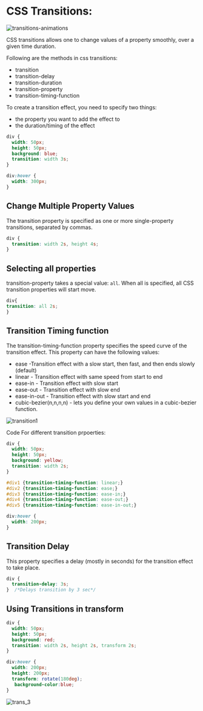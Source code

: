 # CSS Transitions:
![transitions-animations](https://user-images.githubusercontent.com/70155541/134525113-dcad46fa-31df-4312-ba5a-ebc7a1466a7d.gif)


CSS transitions allows one to change values of a property smoothly, over a given time duration.

Following are the methods in css transitions:
* transition
* transition-delay
* transition-duration
* transition-property
* transition-timing-function

To create a transition effect, you need to specify two things:
* the property you want to add the effect to
* the duration/timing of the effect

```css
div {
  width: 50px;
  height: 50px;
  background: blue;
  transition: width 3s;
}
```
```css
div:hover {
  width: 300px;
}
```

## Change Multiple Property Values <br>
The transition property is specified as one or more single-property transitions, separated by commas.

```css
div {
  transition: width 2s, height 4s;
}
```
## Selecting all properties <br>
transition-property takes a special value: `all`. When all is specified, all CSS transition properties will start move.

```css
div{
transition: all 2s; 
}
```

## Transition Timing function<br>
The transition-timing-function property specifies the speed curve of the transition effect.
This property can have the following values:

* ease -Transition effect with a slow start, then fast, and then ends slowly (default)
* linear - Transition effect with same speed from start to end
* ease-in - Transition effect with slow start
* ease-out - Transition effect with slow end
* ease-in-out - Transition effect with slow start and end
* cubic-bezier(n,n,n,n) - lets you define your own values in a cubic-bezier function.


![transition1](https://user-images.githubusercontent.com/70155541/134521015-728ab242-f1d0-45e8-b47e-b0587d7cd5fd.gif)

Code For different transition prpoerties: <br>
```css
div {
  width: 50px;
  height: 50px;
  background: yellow;
  transition: width 2s;
}

#div1 {transition-timing-function: linear;}
#div2 {transition-timing-function: ease;}
#div3 {transition-timing-function: ease-in;}
#div4 {transition-timing-function: ease-out;}
#div5 {transition-timing-function: ease-in-out;}

div:hover {
  width: 200px;
}
```

## Transition Delay <br>
This property specifies a delay (mostly in seconds) for the transition effect to take place.

```css
div {
  transition-delay: 3s;
}  /*Delays transition by 3 sec*/
```

## Using Transitions in transform 
```css
div {
  width: 50px;
  height: 50px;
  background: red;
  transition: width 2s, height 2s, transform 2s;
}

div:hover {
  width: 200px;
  height: 200px;
  transform: rotate(180deg);
   background-color:blue;
}
```

![trans_3](https://user-images.githubusercontent.com/70155541/134523796-bcb5ddce-f6ea-4c58-9bdb-0051ab1a8a54.gif)



